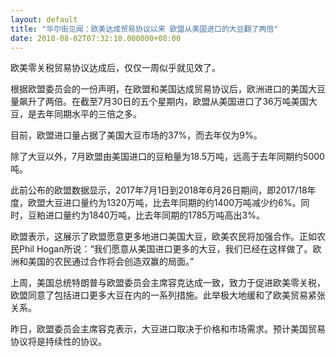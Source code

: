 ```yaml
---
layout: default
title: "华尔街见闻：欧美达成贸易协议以来 欧盟从美国进口的大豆翻了两倍"
date: 2018-08-02T07:32:10.000000+08:00
---
```


欧美零关税贸易协议达成后，仅仅一周似乎就见效了。

根据欧盟委员会的一份声明，在欧盟和美国达成贸易协议后，欧洲进口的美国大豆量飙升了两倍。在截至7月30日的五个星期内，欧盟从美国进口了36万吨美国大豆，是去年同期水平的三倍之多。

目前，欧盟进口量占据了美国大豆市场的37%，而去年仅为9%。

除了大豆以外，7月欧盟由美国进口的豆粕量为18.5万吨，远高于去年同期约5000吨。

此前公布的欧盟数据显示，2017年7月1日到2018年6月26日期间，即2017/18年度，欧盟大豆进口量约为1320万吨，比去年同期的约1400万吨减少约6%。同时，豆粕进口量约为1840万吨，比去年同期的1785万吨高出3%。

欧盟表示，这展示了欧盟愿意更多地进口美国大豆，欧美农民将加强合作。正如农民Phil Hogan所说：“我们愿意从美国进口更多的大豆，我们已经在这样做了。欧洲和美国的农民通过合作将会创造双赢的局面。”

上周，美国总统特朗普与欧盟委员会主席容克达成一致，致力于促进欧美零关税，欧盟同意了包括进口更多大豆在内的一系列措施。此举极大地缓和了欧美贸易紧张关系。

昨日，欧盟委员会主席容克表示，大豆进口取决于价格和市场需求。预计美国贸易协议将是持续性的协议。

